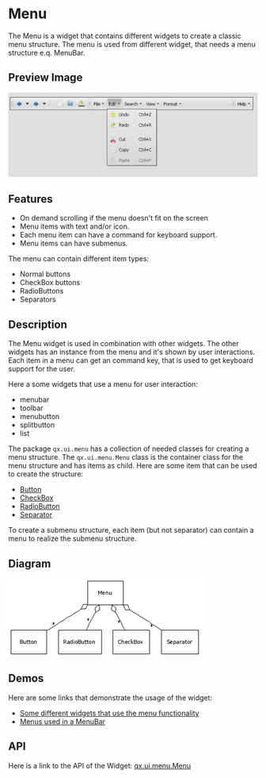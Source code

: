 Menu
====

The Menu is a widget that contains different widgets to create a classic menu structure. The menu is used from different widget, that needs a menu structure e.q. MenuBar.

Preview Image
-------------

![:Menu](menu.png%0A%20%20%20%20%20%20%20%20:width:%20500%20px%0A%20%20%20%20%20%20%20%20:target:%20../../menu.png)

Features
--------

-   On demand scrolling if the menu doesn't fit on the screen
-   Menu items with text and/or icon.
-   Each menu item can have a command for keyboard support.
-   Menu items can have submenus.

The menu can contain different item types:

-   Normal buttons
-   CheckBox buttons
-   RadioButtons
-   Separators

Description
-----------

The Menu widget is used in combination with other widgets. The other widgets has an instance from the menu and it's shown by user interactions. Each item in a menu can get an command key, that is used to get keyboard support for the user.

Here a some widgets that use a menu for user interaction:

-   menubar
-   toolbar
-   menubutton
-   splitbutton
-   list

The package `qx.ui.menu` has a collection of needed classes for creating a menu structure. The `qx.ui.menu.Menu` class is the container class for the menu structure and has items as child. Here are some item that can be used to create the structure:

-   [Button](apps://apiviewer/#qx.ui.menu.Button)
-   [CheckBox](apps://apiviewer/#qx.ui.menu.CheckBox)
-   [RadioButton](apps://apiviewer/#qx.ui.menu.RadioButton)
-   [Separator](apps://apiviewer/#qx.ui.menu.Separator)

To create a submenu structure, each item (but not separator) can contain a menu to realize the submenu structure.

Diagram
-------

![Menu\_UML](menu_uml.png)

Demos
-----

Here are some links that demonstrate the usage of the widget:

-   [Some different widgets that use the menu functionality](apps://demobrowser/#widget~Menu.html)
-   [Menus used in a MenuBar](apps://demobrowser/#widget~MenuBar.html)

API
---

Here is a link to the API of the Widget:
[qx.ui.menu.Menu](apps://apiviewer/#qx.ui.menu.Menu)

